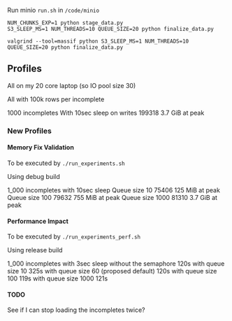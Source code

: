 Run minio `run.sh` in `/code/minio`

```
NUM_CHUNKS_EXP=1 python stage_data.py
S3_SLEEP_MS=1 NUM_THREADS=10 QUEUE_SIZE=20 python finalize_data.py
```

```
valgrind --tool=massif python S3_SLEEP_MS=1 NUM_THREADS=10 QUEUE_SIZE=20 python finalize_data.py
```

## Profiles

All on my 20 core laptop (so IO pool size 30)

All with 100k rows per incomplete

1000 incompletes
With 10sec sleep on writes 199318 3.7 GiB at peak

### New Profiles

#### Memory Fix Validation

To be executed by `./run_experiments.sh`

Using debug build

1_000 incompletes with 10sec sleep
Queue size 10 75406 125 MiB at peak
Queue size 100 79632 755 MiB at peak
Queue size 1000 81310 3.7 GiB at peak

#### Performance Impact

To be executed by `./run_experiments_perf.sh`

Using release build

1_000 incompletes with 3sec sleep
without the semaphore 120s
with queue size 10 325s
with queue size 60 (proposed default) 120s
with queue size 100 119s
with queue size 1000 121s

#### TODO

See if I can stop loading the incompletes twice?
